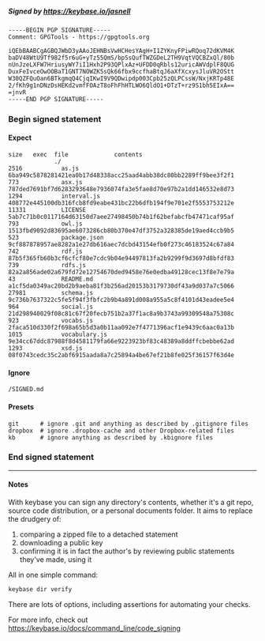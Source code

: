 ##### Signed by https://keybase.io/jasnell
```
-----BEGIN PGP SIGNATURE-----
Comment: GPGTools - https://gpgtools.org

iQEbBAABCgAGBQJWbD3yAAoJEHNBsVwHCHesYAgH+I1ZYKnyFPiwRQoq72dKVM4K
baDV48WtU9Tf982f5r6uG+yTz55QmS/bpSsQufTWZGDeL2TH9VqtVQCBZxQl/80b
nUnJzeLXFW7HriusyWY7iI1Hxh2P93QPlxAz+UFDD0qRbls12uricAWVdplF8QUG
DuxFeIvceOwOOBaT1GNT7NOWZK5sQk66fbx9ccfhaBtqJ6aXfXcxysJluVR2OStt
W30QZFQuOan6BTkgmqQ4CjqIKwI9V9QDwipdp003Cpb25zQLPCssW/NxjKRTp48E
2/fKh9g1nDNzDsHEKd2vmfFOAzT8oFhFhHTLWO6QldO1+DTzT+rz9S1bh5EIxA==
=jnvR
-----END PGP SIGNATURE-----

```

<!-- END SIGNATURES -->

### Begin signed statement 

#### Expect

```
size   exec  file             contents                                                        
             ./                                                                               
2516           as.js          6ba949c5878281421ea0b17d48338acc25aad4abb38dc80bb2289ff9bee3f2f1
773            asx.js         787ded7691bf7d6283293648e7936074fa3e5fae8d70e97b2a1dd146532e8d73
1294           interval.js    408772e445100db316fcb8fd9eabe431bc22b6dfb194f9e701e2f5553753212e
11331          LICENSE        5ab7c71b0c0117164d63150d7aee27498450b74b1f62befabcfb47471caf95af
793            owl.js         1513fbd9092d83695ae6073286cb80b370e47df3752a328385de19aed4ccb9b5
523            package.json   9cf887878957ae8282a1e27db616aec7dcbd43154efb0f273c46183524c67a84
742            rdf.js         87b5f365fb60b3cf6cfcf80e7cdc9b04e94497813fa2b9299f9d3697d8bfdf83
739            rdfs.js        82a2a856ade02a679fd72e12754670ded9458e76e0edba49128cec13f8e7e79a
43             README.md      a1cf5da0349ac20bd2b9aeba81f3b256ad20153b3179730df43a9d037a7c5066
27981          schema.js      9c736b7637322c5fe5f94f3fbfc2b9b4a891d008a955a5c8f4101d43eadee5e4
964            social.js      21d298940029f08c81c67f20fecb751b2a37f1ac8a9b3743a99309548a75308c
923            vocabs.js      2faca510d330f2f698a65b5d3a0b11aa092e7f4771396acf1e9439c6aac0a13b
1015           vocabulary.js  9e34cc67ddc87988f8d4581179fa66e9223923bf83c48389a8ddffcbebbe62ad
1293           xsd.js         08f0743cedc35c2abf6915aada8a7c25894a4be67ef21b8fe025f36157f63d4e
```

#### Ignore

```
/SIGNED.md
```

#### Presets

```
git      # ignore .git and anything as described by .gitignore files
dropbox  # ignore .dropbox-cache and other Dropbox-related files    
kb       # ignore anything as described by .kbignore files          
```

<!-- summarize version = 0.0.9 -->

### End signed statement

<hr>

#### Notes

With keybase you can sign any directory's contents, whether it's a git repo,
source code distribution, or a personal documents folder. It aims to replace the drudgery of:

  1. comparing a zipped file to a detached statement
  2. downloading a public key
  3. confirming it is in fact the author's by reviewing public statements they've made, using it

All in one simple command:

```bash
keybase dir verify
```

There are lots of options, including assertions for automating your checks.

For more info, check out https://keybase.io/docs/command_line/code_signing